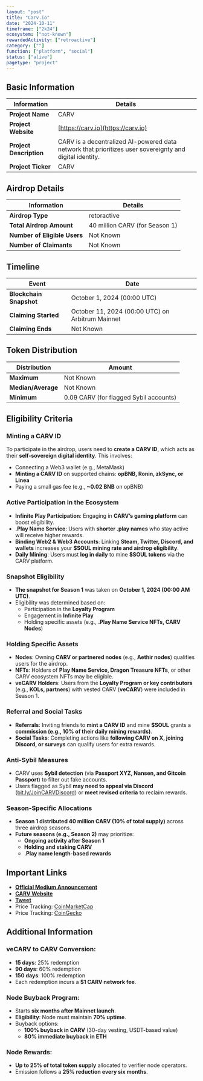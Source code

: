 ```yaml
---
layout: "post"
title: "Carv.io"
date: "2024-10-11"
timeframe: ["2k24"]
ecosystem: ["not-known"]
rewardedActivity: ["retroactive"]
category: [""]
function: ["platform", "social"]
status: ["alive"]
pagetype: "project"
---
```


## Basic Information

| Information             | Details                                                                                                 |
| ----------------------- | ------------------------------------------------------------------------------------------------------- |
| **Project Name**        | CARV                                                                                                    |
| **Project Website**     | [https://carv.io](https://carv.io)                                                                      |
| **Project Description** | CARV is a decentralized AI-powered data network that prioritizes user sovereignty and digital identity. |
| **Project Ticker**      | CARV                                                                                                    |

## Airdrop Details

| Information                  | Details                        |
| ---------------------------- | ------------------------------ |
| **Airdrop Type**             | retoractive                    |
| **Total Airdrop Amount**     | 40 million CARV (for Season 1) |
| **Number of Eligible Users** | Not Known                      |
| **Number of Claimants**      | Not Known                      |

## Timeline

| Event                   | Date                                             |
| ----------------------- | ------------------------------------------------ |
| **Blockchain Snapshot** | October 1, 2024 (00:00 UTC)                      |
| **Claiming Started**    | October 11, 2024 (00:00 UTC) on Arbitrum Mainnet |
| **Claiming Ends**       | Not Known                                        |

## Token Distribution

| Distribution       | Amount                                 |
| ------------------ | -------------------------------------- |
| **Maximum**        | Not Known                              |
| **Median/Average** | Not Known                              |
| **Minimum**        | 0.09 CARV (for flagged Sybil accounts) |

## Eligibility Criteria

### **Minting a CARV ID**

To participate in the airdrop, users need to **create a CARV ID**, which acts as their **self-sovereign digital identity**. This involves:

- Connecting a Web3 wallet (e.g., MetaMask)
- **Minting a CARV ID** on supported chains: **opBNB, Ronin, zkSync, or Linea**
- Paying a small gas fee (e.g., **~0.02 BNB** on opBNB)

### **Active Participation in the Ecosystem**

- **Infinite Play Participation**: Engaging in **CARV’s gaming platform** can boost eligibility.
- **.Play Name Service**: Users with **shorter .play names** who stay active will receive higher rewards.
- **Binding Web2 & Web3 Accounts**: Linking **Steam, Twitter, Discord, and wallets** increases your **$SOUL mining rate and airdrop eligibility**.
- **Daily Mining**: Users must **log in daily** to mine **$SOUL tokens** via the CARV platform.

### **Snapshot Eligibility**

- **The snapshot for Season 1** was taken on **October 1, 2024 (00:00 AM UTC)**.
- Eligibility was determined based on:
  - Participation in the **Loyalty Program**
  - Engagement in **Infinite Play**
  - Holding specific assets (e.g., **.Play Name Service NFTs, CARV Nodes**)

### **Holding Specific Assets**

- **Nodes**: Owning **CARV or partnered nodes** (e.g., **Aethir nodes**) qualifies users for the airdrop.
- **NFTs**: Holders of **Play Name Service, Dragon Treasure NFTs**, or other CARV ecosystem NFTs may be eligible.
- **veCARV Holders**: Users from the **Loyalty Program or key contributors** (e.g., **KOLs, partners**) with vested CARV (**veCARV**) were included in Season 1.

### **Referral and Social Tasks**

- **Referrals**: Inviting friends to **mint a CARV ID** and mine **$SOUL** grants a **commission (e.g., 10% of their daily mining rewards)**.
- **Social Tasks**: Completing actions like **following CARV on X, joining Discord, or surveys** can qualify users for extra rewards.

### **Anti-Sybil Measures**

- CARV uses **Sybil detection** (via **Passport XYZ, Nansen, and Gitcoin Passport**) to filter out fake accounts.
- Users flagged as Sybil **may need to appeal via Discord** ([bit.ly/JoinCARVDiscord](bit.ly/JoinCARVDiscord)) or **meet revised criteria** to reclaim rewards.

### **Season-Specific Allocations**

- **Season 1 distributed 40 million CARV (10% of total supply)** across three airdrop seasons.
- **Future seasons (e.g., Season 2)** may prioritize:
  - **Ongoing activity after Season 1**
  - **Holding and staking CARV**
  - **.Play name length-based rewards**

## Important Links

- **[Official Medium Announcement](https://medium.com/%40Carv/carv-s1-airdrop-frequently-asked-question-a10a73757706)**
- **[CARV Website](https://carv.io)**
- **[Tweet](https://x.com/carv_official/status/1844206212180738472)**
- Price Tracking: [CoinMarketCap](https://coinmarketcap.com/currencies/carv)
- Price Tracking: [CoinGecko](https://www.coingecko.com/en/coins/carv)

## Additional Information

### **veCARV to CARV Conversion:**

- **15 days**: 25% redemption
- **90 days**: 60% redemption
- **150 days**: 100% redemption
- Each redemption incurs a **$1 CARV network fee**.

### **Node Buyback Program:**

- Starts **six months after Mainnet launch**.
- **Eligibility**: Node must maintain **70% uptime**.
- Buyback options:
  - **100% buyback in CARV** (30-day vesting, USDT-based value)
  - **80% immediate buyback in ETH**

### **Node Rewards:**

- **Up to 25% of total token supply** allocated to verifier node operators.
- Emission follows a **25% reduction every six months**.